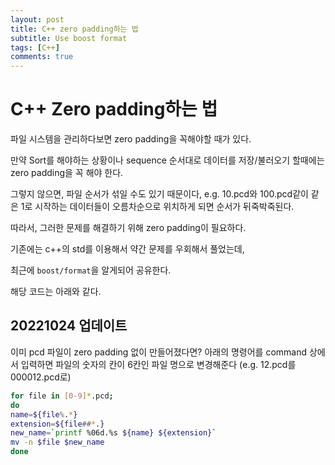 ```yaml
---
layout: post
title: C++ zero padding하는 법
subtitle: Use boost format
tags: [C++]
comments: true
---
```


# C++ Zero padding하는 법

파일 시스템을 관리하다보면 zero padding을 꼭해야할 때가 있다.

만약 Sort를 해야하는 상황이나 sequence 순서대로 데이터를 저장/불러오기 할때에는 zero padding을 꼭 해야 한다.

그렇지 않으면, 파일 순서가 섞일 수도 있기 때문이다, e.g. 10.pcd와 100.pcd같이 같은 1로 시작하는 데이터들이 오름차순으로 위치하게 되면 순서가 뒤죽박죽된다.

따라서, 그러한 문제를 해결하기 위해 zero padding이 필요하다.


기존에는 c++의 std를 이용해서 약간 문제를 우회해서 풀었는데,

최근에 `boost/format`을 알게되어 공유한다.

해당 코드는 아래와 같다.

<script src="https://gist.github.com/LimHyungTae/812985af7b8ab9ae7e85fda3ec3ec675.js"></script>

## 20221024 업데이트

이미 pcd 파일이 zero padding 없이 만들어졌다면? 아래의 명령어를 command 상에서 입력하면 파일의 숫자의 칸이 6칸인 파일 명으로 변경해준다 (e.g. 12.pcd를 000012.pcd로)

```bash
for file in [0-9]*.pcd;
do
name=${file%.*}
extension=${file##*.}
new_name=`printf %06d.%s ${name} ${extension}`
mv -n $file $new_name
done
```
